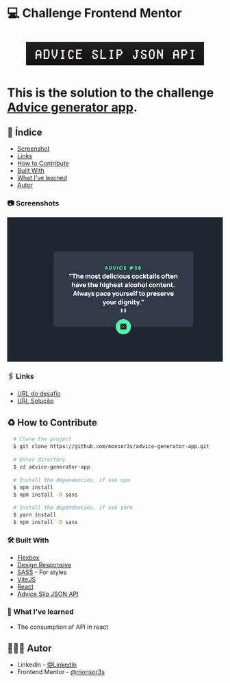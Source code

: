 # 💻 Challenge Frontend Mentor

<h1 align="center">
  <img src="./src/assets/logo-advice.png"/>
<h1>

This is the solution to the challenge [Advice generator app](https://www.frontendmentor.io/challenges/advice-generator-app-QdUG-13db/hub).

##  🧵 Índice

  - [Screenshot](#📷-screenshot)
  - [Links](#🖇-links)
  - [How to Contribute](#♻-how-to-contribute)
  - [Built With](#🛠-built-with)
  - [What I've learned](#📝-what-ive-learned)
  - [Autor](#🙋🏻‍♂️-autor) 

### 📷 Screenshots
<div style="display:flex">
  <img src="./src/assets/git-advice.gif" height="100%" width="100%" style="display:flex">
</div>


### 🖇 Links

- [URL do desafio](https://www.frontendmentor.io/challenges/advice-generator-app-QdUG-13db/hub)
- [URL Solução](https://monsor3s.github.io/advice-generator-app/)

## ♻ How to Contribute
```bash
  # Clone the project
  $ git clone https://github.com/monsor3s/advice-generator-app.git
```
```bash
  # Enter directory
  $ cd advice-generator-app
```
```bash
  # Install the dependencies, if use npm
  $ npm install
  $ npm install -D sass
```
```bash
  # Install the dependencies, if use yarn
  $ yarn install
  $ npm install -D sass
```
### 🛠 Built With

- [Flexbox](https://developer.mozilla.org/pt-BR/docs/Learn/CSS/CSS_layout/Flexbox)
- [Design Responsive](https://developer.mozilla.org/pt-BR/docs/Learn/CSS/CSS_layout/Responsive_Design)
- [SASS](https://sass-lang.com/) - For styles
- [ViteJS](https://vitejs.dev/guide/)
- [React](https://reactjs.org/)
- [Advice Slip JSON API](https://api.adviceslip.com/)


### 📝 What I've learned

- The consumption of API in react

##  🙋🏻‍♂️ Autor

- Linkedln - [@Linkedln](https://www.linkedin.com/in/marlon-monsores-380408b2/)
- Frontend Mentor - [@monsor3s](https://www.frontendmentor.io/profile/monsor3s)
